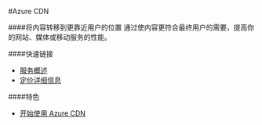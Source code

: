 <properties linkid="dev-net-Cloud-Service" urlDisplayName="Microsoft Azure CDN" pageTitle="CDN - Azure 微软云" metaKeywords="CDN,HTTPS加速,分布式存储" description="将内容转移到更靠近用户的位置。通过使内容更符合最终用户的需要，提高你的网站、媒体或移动服务的性能。" metaCanonical="" services="CDN" documentationCenter="Services" title="Move your content closer to your users" authors="" solutions="" manager="" editor="" />

#Azure CDN

####将内容转移到更靠近用户的位置
通过使内容更符合最终用户的需要，提高你的网站、媒体或移动服务的性能。

####快速链接

-   [服务概述](/home/features/caching/)
-   [定价详细信息](/pricing/details/cdn/)
      
####特色

-   [开始使用 Azure CDN](/zh-cn/documentation/articles/cdn-how-to-use/)


